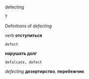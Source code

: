 defecting

?


Definitions of _defecting_

verb
**отступиться**

    defect
**нарушать долг**

    defalcate, defect

_defecting_
**дезертирство**, **перебежчик**